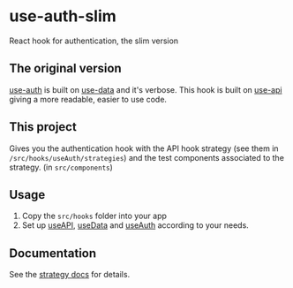 # use-auth-slim

React hook for authentication, the slim version

## The original version

[use-auth](https://github.com/metamn/use-auth) is built on [use-data](https://github.com/metamn/use-data) and it's verbose. This hook is built on [use-api](https://github.com/metamn/use-auth) giving a more readable, easier to use code.

## This project

Gives you the authentication hook with the API hook strategy (see them in `/src/hooks/useAuth/strategies`) and the test components associated to the strategy. (in `src/components`)

## Usage

1. Copy the `src/hooks` folder into your app
2. Set up [useAPI](https://github.com/metamn/use-api), [useData](https://github.com/metamn/use-data/blob/master/src/hooks/useData/useData.md#usage) and [useAuth](https://github.com/metamn/use-auth/blob/master/src/hooks/useAuth/useAuth.md#usage) according to your needs.

## Documentation

See the [strategy docs](.src/hooks/useAuth/strategies/useAuthFinster/useAuthFinster.md) for details.
